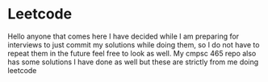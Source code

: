 # Leetcode
Hello anyone that comes here I have decided while I am preparing for interviews to just commit my solutions while doing them, so I do not have to repeat them in the future
feel free to look as well. My cmpsc 465 repo also has some solutions I have done as well but these are strictly from me doing leetcode
